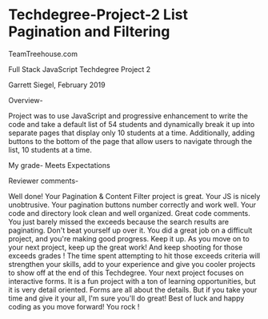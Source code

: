 # Techdegree-Project-2 List Pagination and Filtering

TeamTreehouse.com

Full Stack JavaScript Techdegree Project 2

Garrett Siegel, February 2019

Overview-

Project was to use JavaScript and progressive enhancement to write the code and take a default list of 54 students and dynamically break it up into separate pages that display only 10 students at a time. Additionally, adding buttons to the bottom of the page that allow users to navigate through the list, 10 students at a time.

My grade- Meets Expectations

Reviewer comments-

Well done! Your Pagination & Content Filter project is great. Your JS is nicely unobtrusive. Your pagination buttons number correctly and work well. Your code and directory look clean and well organized. Great code comments.
You just barely missed the exceeds because the search results are paginating. Don't beat yourself up over it. You did a great job on a difficult project, and you're making good progress. Keep it up.
As you move on to your next project, keep up the great work! And keep shooting for those exceeds grades ! The time spent attempting to hit those exceeds criteria will strengthen your skills, add to your experience and give you cooler projects to show off at the end of this Techdegree.
Your next project focuses on interactive forms. It is a fun project with a ton of learning opportunities, but it is very detail oriented. Forms are all about the details. But if you take your time and give it your all, I'm sure you'll do great!
Best of luck and happy coding as you move forward! You rock !
